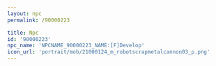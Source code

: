 ```yaml
---
layout: npc
permalink: /90000223

title: Npc
id: '90000223'
npc_name: 'NPCNAME_90000223_NAME:[F]Develop'
icon_url: 'portrait/mob/21000124_m_robotscrapmetalcannon03_p.png'
---
```

